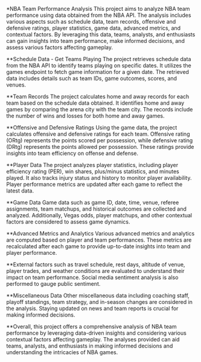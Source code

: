 *NBA Team Performance Analysis
This project aims to analyze NBA team performance using data obtained from the NBA API. The analysis includes various aspects such as schedule data, team records, offensive and defensive ratings, player statistics, game data, advanced metrics, and contextual factors. By leveraging this data, teams, analysts, and enthusiasts can gain insights into team performance, make informed decisions, and assess various factors affecting gameplay.

**Schedule Data - Get Teams Playing
The project retrieves schedule data from the NBA API to identify teams playing on specific dates. It utilizes the games endpoint to fetch game information for a given date. The retrieved data includes details such as team IDs, game outcomes, scores, and venues.

**Team Records
The project calculates home and away records for each team based on the schedule data obtained. It identifies home and away games by comparing the arena city with the team city. The records include the number of wins and losses for both home and away games.

**Offensive and Defensive Ratings
Using the game data, the project calculates offensive and defensive ratings for each team. Offensive rating (ORtg) represents the points scored per possession, while defensive rating (DRtg) represents the points allowed per possession. These ratings provide insights into team efficiency on offense and defense.

**Player Data
The project analyzes player statistics, including player efficiency rating (PER), win shares, plus/minus statistics, and minutes played. It also tracks injury status and history to monitor player availability. Player performance metrics are updated after each game to reflect the latest data.

**Game Data
Game data such as game ID, date, time, venue, referee assignments, team matchups, and historical outcomes are collected and analyzed. Additionally, Vegas odds, player matchups, and other contextual factors are considered to assess game dynamics.

**Advanced Metrics and Analytics
Various advanced metrics and analytics are computed based on player and team performances. These metrics are recalculated after each game to provide up-to-date insights into team and player performance.

**External factors such as travel schedule, rest days, altitude of venue, player trades, and weather conditions are evaluated to understand their impact on team performance. Social media sentiment analysis is also performed to gauge public sentiment.

**Miscellaneous Data
Other miscellaneous data including coaching staff, playoff standings, team strategy, and in-season changes are considered in the analysis. Staying updated on news and team reports is crucial for making informed decisions.

**Overall, this project offers a comprehensive analysis of NBA team performance by leveraging data-driven insights and considering various contextual factors affecting gameplay. The analyses provided can aid teams, analysts, and enthusiasts in making informed decisions and understanding the intricacies of NBA games.
